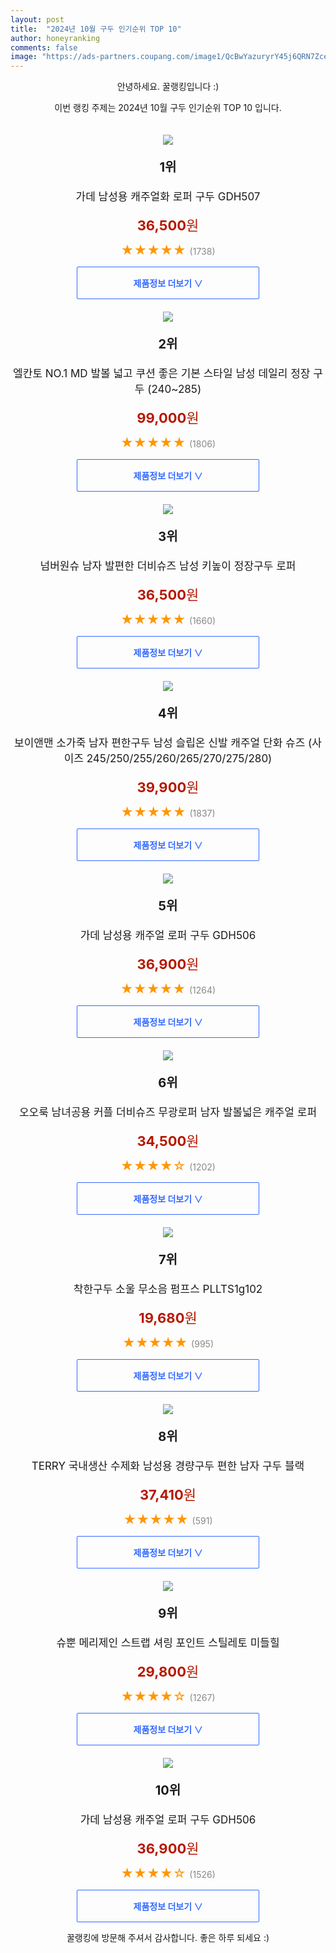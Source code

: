 ```yaml
---
layout: post
title:  "2024년 10월 구두 인기순위 TOP 10"
author: honeyranking
comments: false
image: "https://ads-partners.coupang.com/image1/QcBwYazuryrY45j6QRN7ZceWI-nDR05SEKG-wRjMwmA_GifIngMukQbKOlg6gIdSTg0V7DYq62uAMNCBI6LSVtNOSAFtVzXAXczft_IBQAtTnwum2pnrjHB0iwFy37zlLQYsJAQTSLveJ0rBDqI2koxDlBCM1hJ7etdPccSWM-51yhkV59-z3oLd-Cca5NtSpjtWmrpAJyZkktSxldXHCNJn5NN8mhb46mtBwNdvwiZeUCU8ZnVrdtlmljB88rrdemNTvnaK8b8hshJIgRa_MFHYs8hpYY2lHbv-IViF"
---
```

<p style="text-align: center;">안녕하세요. 꿀랭킹입니다 :)</p>
<p style="text-align: center;">이번 랭킹 주제는 2024년 10월 구두 인기순위 TOP 10 입니다.</p><center><img src="https://ads-partners.coupang.com/image1/QcBwYazuryrY45j6QRN7ZceWI-nDR05SEKG-wRjMwmA_GifIngMukQbKOlg6gIdSTg0V7DYq62uAMNCBI6LSVtNOSAFtVzXAXczft_IBQAtTnwum2pnrjHB0iwFy37zlLQYsJAQTSLveJ0rBDqI2koxDlBCM1hJ7etdPccSWM-51yhkV59-z3oLd-Cca5NtSpjtWmrpAJyZkktSxldXHCNJn5NN8mhb46mtBwNdvwiZeUCU8ZnVrdtlmljB88rrdemNTvnaK8b8hshJIgRa_MFHYs8hpYY2lHbv-IViF" style="margin-top:20px" /></center><p style="text-align: center; font-size: 20px"><b>1위</b></p><p style="text-align: center; font-size: 17px">가데 남성용 캐주얼화 로퍼 구두 GDH507</p><p style="text-align: center;"><span style="color: #b61800; font-size: 22px;"><b>36,500</b>원</span></p><p style="text-align: center;"><span style="color: #ff9600; font-size: 20px;">★★★★★ </span><span style="color: #878787;">(1738)</span></p><center><a href="https://link.coupang.com/re/AFFSDP?lptag=AF3899140&subid=honeyrank&pageKey=5729387472&itemId=9608759702&vendorItemId=4252507581&traceid=V0-153-98f4cb850b36ae3e&clickBeacon=5e0f4410-8a45-11ef-8385-9b3bba0ec63b%7E3&requestid=20241015010000696195875166&token=31850C%7CMIXED"><div style="font-size: 14px; display: inline-block; padding: 15px 90px; color: #346aff; border-radius: 2px; border: 1px solid #346aff; cursor: pointer;"><b>제품정보 더보기 &or;</b></div></a></center><center><img src="https://ads-partners.coupang.com/image1/yA8wc5zn4anPfgxfyPuIX9AX_sICchRxOvii7mq12vKIZM1qJSEiVQccHcYkVPZ4sAcNple6eU_ZgO-mUs3OnYRGo2cT0Mw2iB14LDqC17CzKz43MsbVflrvZMsy2Vzy4c2YCyk2MlNqcGpO9_Efb3ZTT8jP37dqXnrO7fMJ9Xk2cwedsP2AjiDiTKm85uzjPgTAld2PSVx6FG1E_aicnnHbst41BAMBdp0EO7tmc-wN4eOsCCFbbNvfrzH_6wscQyhNULZSdP0nRlCi1gK68Hv0olTjoDpTbn-m-uFZGVkcnwD4GFp083CFVw==" style="margin-top:20px" /></center><p style="text-align: center; font-size: 20px"><b>2위</b></p><p style="text-align: center; font-size: 17px">엘칸토 NO.1 MD 발볼 넓고 쿠션 좋은 기본 스타일  남성 데일리 정장 구두 (240~285)</p><p style="text-align: center;"><span style="color: #b61800; font-size: 22px;"><b>99,000</b>원</span></p><p style="text-align: center;"><span style="color: #ff9600; font-size: 20px;">★★★★★ </span><span style="color: #878787;">(1806)</span></p><center><a href="https://link.coupang.com/re/AFFSDP?lptag=AF3899140&subid=honeyrank&pageKey=6306578168&itemId=13067036518&vendorItemId=80329370336&traceid=V0-153-85287f3d7551336a&requestid=20241015010000696195875166&token=31850C%7CMIXED"><div style="font-size: 14px; display: inline-block; padding: 15px 90px; color: #346aff; border-radius: 2px; border: 1px solid #346aff; cursor: pointer;"><b>제품정보 더보기 &or;</b></div></a></center><center><img src="https://ads-partners.coupang.com/image1/u-IQ58AgVzFBkaLpuzJXmG60ACE3RWNcFBHyudDgEHWUlilIIdfMiDwdvZyawIrUPXYJ9OV3hYJ60vHHn8pN_1ALaY8WiXwFigez7o2TzUXDx1T2AkQpWrOwAa5pGB6pmuR6t4RRN1Kt3rMuGi2CYmEeNYZjnoEqQHzPS8WOOJ-yjayOFJOGT6i26Xz8W0EHHGHGLma4qpvqbqG8lduP68VzyJZqsmfobligRb0BvSmT0zSYrIgjWXCC-y4vUKKoG6eOgwxUwkDwszovtvC2B_welQ8OlDmlogyypHQqnhMpqn0dTYl1ACVG" style="margin-top:20px" /></center><p style="text-align: center; font-size: 20px"><b>3위</b></p><p style="text-align: center; font-size: 17px">넘버원슈 남자 발편한 더비슈즈 남성 키높이 정장구두 로퍼</p><p style="text-align: center;"><span style="color: #b61800; font-size: 22px;"><b>36,500</b>원</span></p><p style="text-align: center;"><span style="color: #ff9600; font-size: 20px;">★★★★★ </span><span style="color: #878787;">(1660)</span></p><center><a href="https://link.coupang.com/re/AFFSDP?lptag=AF3899140&subid=honeyrank&pageKey=6741984976&itemId=15740563580&vendorItemId=87848234280&traceid=V0-153-18d59eed84f0e740&requestid=20241015010000696195875166&token=31850C%7CMIXED"><div style="font-size: 14px; display: inline-block; padding: 15px 90px; color: #346aff; border-radius: 2px; border: 1px solid #346aff; cursor: pointer;"><b>제품정보 더보기 &or;</b></div></a></center><center><img src="https://ads-partners.coupang.com/image1/RRoqr-uU8wL5dnOfRadXkp4kVsdINjECEywQ6p3_3kIPfYbFQaHpIt2E1C1CQaZaQu54cTboPoSf9WwnnSqrT6wukbsMUWYt5s1srNex8qV9cJ_lUyN_44fXX5wvJ3QjAfaRCD2AivERr7xdibSO8zDkwb9ugD9J2pS0dH90zTZHknNBKzg5HrdwgsRZukY-Sdu6qvW_h-24WU_mYT0-P98Nz4ajPQK6m9o6BDmFmDafl2sMotlRUDYhMt3ekvSEmC_r1v3-3ooPb1SOHXw4Wkc0Dd5mJc8lOmOTtZo-b_GiAhf4Znrr43OXfDSHrTlQ" style="margin-top:20px" /></center><p style="text-align: center; font-size: 20px"><b>4위</b></p><p style="text-align: center; font-size: 17px">보이앤맨 소가죽 남자 편한구두 남성 슬립온 신발 캐주얼 단화 슈즈 (사이즈 245/250/255/260/265/270/275/280)</p><p style="text-align: center;"><span style="color: #b61800; font-size: 22px;"><b>39,900</b>원</span></p><p style="text-align: center;"><span style="color: #ff9600; font-size: 20px;">★★★★★ </span><span style="color: #878787;">(1837)</span></p><center><a href="https://link.coupang.com/re/AFFSDP?lptag=AF3899140&subid=honeyrank&pageKey=6981146470&itemId=17053575839&vendorItemId=85669298170&traceid=V0-153-e68f8cc647651074&clickBeacon=5e0f4410-8a45-11ef-9942-60d857ab5fec%7E3&requestid=20241015010000696195875166&token=31850C%7CMIXED"><div style="font-size: 14px; display: inline-block; padding: 15px 90px; color: #346aff; border-radius: 2px; border: 1px solid #346aff; cursor: pointer;"><b>제품정보 더보기 &or;</b></div></a></center><center><img src="https://ads-partners.coupang.com/image1/rVO7D2tjbpvPADGbrX24ba4E_mV29Uq0Dm2kDVUeD6txWjJIG8JEeKYCpVvg2iSmBOc7pvz3-LnniCEJg7gx0NADTyF4OX3UB77QAzRD8fBeG5EW2ifA-dMvPOmYMhsuokrPfZuF7IDnnuRNWjx-Awr2DEz7_-TXVjlTamnvm_5ttkQfKI5aPnLPElB8NLALFnD3MErePEtew43tDpPRu1Mz85RMO8m8bU-QB2ZhVvMJ3E329aubGahLpEtEB8IoFoj8wfazTSbxyIZQ1WwNN3Oi3JIgIFSa" style="margin-top:20px" /></center><p style="text-align: center; font-size: 20px"><b>5위</b></p><p style="text-align: center; font-size: 17px">가데 남성용 캐주얼 로퍼 구두 GDH506</p><p style="text-align: center;"><span style="color: #b61800; font-size: 22px;"><b>36,900</b>원</span></p><p style="text-align: center;"><span style="color: #ff9600; font-size: 20px;">★★★★★ </span><span style="color: #878787;">(1264)</span></p><center><a href="https://link.coupang.com/re/AFFSDP?lptag=AF3899140&subid=honeyrank&pageKey=101994267&itemId=310772177&vendorItemId=4246397034&traceid=V0-153-e777b88b4ec11bd7&requestid=20241015010000696195875166&token=31850C%7CMIXED"><div style="font-size: 14px; display: inline-block; padding: 15px 90px; color: #346aff; border-radius: 2px; border: 1px solid #346aff; cursor: pointer;"><b>제품정보 더보기 &or;</b></div></a></center><center><img src="https://ads-partners.coupang.com/image1/QT0A2fPiMlMt1lK1QdVTmY6hhzHRt4d81ITmICjpXr3dHFUdE5vbZHMBIkEl2h5wLE5JD-tailNBTUFWmr_Lt3db26D1BiaDbc4ze5FcUB3avYZ-GBNwj5ZspXUEKi_NZ0IET6wognH1kQ3RYqr65UVThhetJxekgcMzVaOt96AImWJ5zuTYUJybdjUSm27ABJXYGUy30Equp6o86Z8rtHHoR9n_CUUAxlEgjWWlHPQ-iJ6R3PTbzcdSJR734eECRdZm-wTFQzGQgqi3fVx_jgTGKk7iTbktjiEImQQPAYlnXIfZ2zTir-_r" style="margin-top:20px" /></center><p style="text-align: center; font-size: 20px"><b>6위</b></p><p style="text-align: center; font-size: 17px">오오룩 남녀공용 커플 더비슈즈 무광로퍼 남자 발볼넓은 캐주얼 로퍼</p><p style="text-align: center;"><span style="color: #b61800; font-size: 22px;"><b>34,500</b>원</span></p><p style="text-align: center;"><span style="color: #ff9600; font-size: 20px;">★★★★☆ </span><span style="color: #878787;">(1202)</span></p><center><a href="https://link.coupang.com/re/AFFSDP?lptag=AF3899140&subid=honeyrank&pageKey=6060186488&itemId=11139992894&vendorItemId=87235429286&traceid=V0-153-535c15084b2270e7&requestid=20241015010000696195875166&token=31850C%7CMIXED"><div style="font-size: 14px; display: inline-block; padding: 15px 90px; color: #346aff; border-radius: 2px; border: 1px solid #346aff; cursor: pointer;"><b>제품정보 더보기 &or;</b></div></a></center><center><img src="https://ads-partners.coupang.com/image1/mB1fM90m4Ul5J-vymPA4EmPwvHQhQdORlnqD_fGJHfyRpLLR6se2vAPGOMLA90YI_LwEOqwu_JbZq_VSn5sqHZN-4Sll9guNeVXjMLbNocPsIoI32W24LLzKlzGb0t8bLaRzESiIp0j84doiNSjGsUYkA8O3vBEee-NupQ6GyHI8ECimT3LtN68h-SllLGH_cXR6jzQpDherkL3nlXj87u8B2KrzGAn-d7B4vtY_yp6QYq77hJmPzzcdvCkMcGbn0cGQTuheJZxGLvk5IUKTAeLXwj9al21On8I=" style="margin-top:20px" /></center><p style="text-align: center; font-size: 20px"><b>7위</b></p><p style="text-align: center; font-size: 17px">착한구두 소울 무소음 펌프스 PLLTS1g102</p><p style="text-align: center;"><span style="color: #b61800; font-size: 22px;"><b>19,680</b>원</span></p><p style="text-align: center;"><span style="color: #ff9600; font-size: 20px;">★★★★★ </span><span style="color: #878787;">(995)</span></p><center><a href="https://link.coupang.com/re/AFFSDP?lptag=AF3899140&subid=honeyrank&pageKey=7910314451&itemId=21703060631&vendorItemId=88752581768&traceid=V0-153-3d146c50f5c0da73&requestid=20241015010000696195875166&token=31850C%7CMIXED"><div style="font-size: 14px; display: inline-block; padding: 15px 90px; color: #346aff; border-radius: 2px; border: 1px solid #346aff; cursor: pointer;"><b>제품정보 더보기 &or;</b></div></a></center><center><img src="https://ads-partners.coupang.com/image1/r0hR67eN5rQPxe7wr4AQe1_fYEhCpG7vwKUwbTWuCOen8pPRLK8Tdq5wDY_soc795vYMKn6lv9feCz6Glo91Ca4dL_h2XOY8MgCXWKZGcnib0m7VJRJxkcIvLOlQosNfA0hvVCglCmRvPOBVOZVH5SV3NdSHSsCCOCW8uv0-NvWVWcM3Vfxl6081Inz6nK6cQyqpJYcXIuchG_I-PYAHWzFPtOidY89kzDcbubclqAWZdHuE4v_sRfzP9ASAHjGurwlCnibiNbm12FINEJbhyc8Z8QAst7-0T-pmIex3p7mod6_SadgIAmdFT37IIcs=" style="margin-top:20px" /></center><p style="text-align: center; font-size: 20px"><b>8위</b></p><p style="text-align: center; font-size: 17px">TERRY 국내생산 수제화 남성용 경량구두 편한 남자 구두 블랙</p><p style="text-align: center;"><span style="color: #b61800; font-size: 22px;"><b>37,410</b>원</span></p><p style="text-align: center;"><span style="color: #ff9600; font-size: 20px;">★★★★★ </span><span style="color: #878787;">(591)</span></p><center><a href="https://link.coupang.com/re/AFFSDP?lptag=AF3899140&subid=honeyrank&pageKey=7470737790&itemId=19931391583&vendorItemId=86064463393&traceid=V0-153-c1e290a7050bd6cd&clickBeacon=5e0f4410-8a45-11ef-9817-22377a169d49%7E3&requestid=20241015010000696195875166&token=31850C%7CMIXED"><div style="font-size: 14px; display: inline-block; padding: 15px 90px; color: #346aff; border-radius: 2px; border: 1px solid #346aff; cursor: pointer;"><b>제품정보 더보기 &or;</b></div></a></center><center><img src="https://ads-partners.coupang.com/image1/iigOaGAthFEZ238xiljuX2vnzbmY97gkmc-uvOHKaRjYvpSQ5C6NpD8dmQZyn9RzwFYQp7uYGnPN_sUqDjrd5t8pQInI6ZnCOxFRASQwgs82XShrdVaDmRnXuMb8WQsrpvB9S5DSHHrWVgw34L6ivWtXuM8EpVwAlrfCo5NCJoDZ9MwbnMogQoW6_20ech6DuUt03ThyW9BNKF31Rl_5KsObdkQ8elBeiTGykFKfL2zczehWo2qp_Gyn05bhKPsomSBKVZfzRrid3V5k01PAgaaTsz0wN1OueYvBWpyYMIoOF-jl9fcqz_tftg==" style="margin-top:20px" /></center><p style="text-align: center; font-size: 20px"><b>9위</b></p><p style="text-align: center; font-size: 17px">슈뿐 메리제인 스트랩 셔링 포인트 스틸레토 미들힐</p><p style="text-align: center;"><span style="color: #b61800; font-size: 22px;"><b>29,800</b>원</span></p><p style="text-align: center;"><span style="color: #ff9600; font-size: 20px;">★★★★☆ </span><span style="color: #878787;">(1267)</span></p><center><a href="https://link.coupang.com/re/AFFSDP?lptag=AF3899140&subid=honeyrank&pageKey=7174704767&itemId=18082995419&vendorItemId=85254589251&traceid=V0-153-769e67968fc6475f&requestid=20241015010000696195875166&token=31850C%7CMIXED"><div style="font-size: 14px; display: inline-block; padding: 15px 90px; color: #346aff; border-radius: 2px; border: 1px solid #346aff; cursor: pointer;"><b>제품정보 더보기 &or;</b></div></a></center><center><img src="https://ads-partners.coupang.com/image1/BtjB5YaQZrB_mYdbBrlNNtCbkPPsvjtk3mbAmlEJ2oujhNcZkbh7PnlinR_oDhVv4i6a_zWXyb2o374-G_rOoMNHHRM8LtYAkIRJNcFhDeSge9s2evS87z84e-Csc7unj8NF_pEtTNC7ll7Mr5XgltxY3nrU9iC-5NTqR0ThxhnZhmlobz_cAfWZUpveKMk_pGGjiBiDbuL0kB8W4GuWDsOG4EJQ9tVG9zPb9d_QIrshJ2CqhxaSSPTSBennys-cDMxT1WEwswncSTa4yumleBMWGkle5BTX4-a6fDnb6w==" style="margin-top:20px" /></center><p style="text-align: center; font-size: 20px"><b>10위</b></p><p style="text-align: center; font-size: 17px">가데 남성용 캐주얼 로퍼 구두 GDH506</p><p style="text-align: center;"><span style="color: #b61800; font-size: 22px;"><b>36,900</b>원</span></p><p style="text-align: center;"><span style="color: #ff9600; font-size: 20px;">★★★★☆ </span><span style="color: #878787;">(1526)</span></p><center><a href="https://link.coupang.com/re/AFFSDP?lptag=AF3899140&subid=honeyrank&pageKey=101994267&itemId=19983959426&vendorItemId=77213815459&traceid=V0-153-e777b88b4ec11bd7&clickBeacon=5e0f4410-8a45-11ef-ae3f-0a8cdf2527b1%7E3&requestid=20241015010000696195875166&token=31850C%7CMIXED"><div style="font-size: 14px; display: inline-block; padding: 15px 90px; color: #346aff; border-radius: 2px; border: 1px solid #346aff; cursor: pointer;"><b>제품정보 더보기 &or;</b></div></a></center><p style="text-align: center;">꿀랭킹에 방문해 주셔서 감사합니다. 좋은 하루 되세요 :)</p>